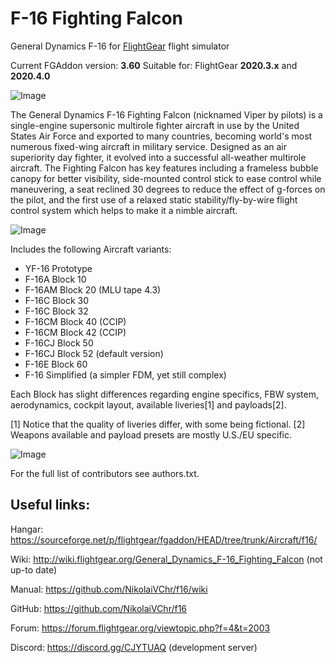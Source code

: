 # F-16 Fighting Falcon
General Dynamics F-16 for [FlightGear](http://www.flightgear.org) flight simulator

Current FGAddon version: **3.60**
Suitable for: FlightGear **2020.3.x** and **2020.4.0**

![Image](https://i.ibb.co/vV9SVfT/fgfs-20200508231145.png)

The General Dynamics F-16 Fighting Falcon (nicknamed Viper by pilots) is a single-engine supersonic multirole fighter aircraft in use by the United States Air Force and exported to many countries, becoming world's most numerous fixed-wing aircraft in military service. Designed as an air superiority day fighter, it evolved into a successful all-weather multirole aircraft.
The Fighting Falcon has key features including a frameless bubble canopy for better visibility, side-mounted control stick to ease control while maneuvering, a seat reclined 30 degrees to reduce the effect of g-forces on the pilot, and the first use of a relaxed static stability/fly-by-wire flight control system which helps to make it a nimble aircraft.

![Image](https://i.ibb.co/nnsPwC5/fgfs-20200508214240.png)

Includes the following Aircraft variants:

- YF-16 Prototype
- F-16A Block 10
- F-16AM Block 20 (MLU tape 4.3)
- F-16C Block 30
- F-16C Block 32
- F-16CM Block 40 (CCIP)
- F-16CM Block 42 (CCIP)
- F-16CJ Block 50
- F-16CJ Block 52 (default version)
- F-16E Block 60
- F-16 Simplified (a simpler FDM, yet still complex)


Each Block has slight differences regarding engine specifics, FBW system, aerodynamics, cockpit layout, available liveries[1] and payloads[2].

[1] Notice that the quality of liveries differ, with some being fictional.
[2] Weapons available and payload presets are mostly U.S./EU specific.

![Image](https://i.ibb.co/X7mWV7D/fgfs-20200508202518.png)

For the full list of contributors see authors.txt.

Useful links:
-----------
Hangar: https://sourceforge.net/p/flightgear/fgaddon/HEAD/tree/trunk/Aircraft/f16/

Wiki: http://wiki.flightgear.org/General_Dynamics_F-16_Fighting_Falcon  (not up-to date)

Manual: https://github.com/NikolaiVChr/f16/wiki

GitHub: https://github.com/NikolaiVChr/f16

Forum: https://forum.flightgear.org/viewtopic.php?f=4&t=2003

Discord: https://discord.gg/CJYTUAQ (development server)

